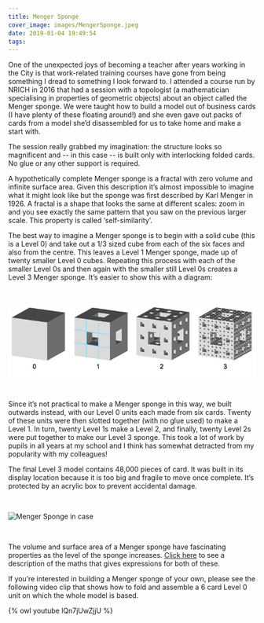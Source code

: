 ```yaml
---
title: Menger Sponge
cover_image: images/MengerSponge.jpeg
date: 2019-01-04 19:49:54
tags:
---
```

One of the unexpected joys of becoming a teacher after years working in the City is that work-related training courses have gone from being something I dread to something I look forward to.  I attended a course run by NRICH in 2016 that had a session with a topologist (a mathematician specialising in properties of geometric objects) about an object called the Menger sponge.  We were taught how to build a model out of business cards (I have plenty of these floating around!) and she even gave out packs of cards from a model she’d disassembled for us to take home and make a start with.

The session really grabbed my imagination: the structure looks so magnificent and -- in this case -- is built only with interlocking folded cards.  No glue or any other support is required.

A hypothetically complete Menger sponge is a fractal with zero volume and infinite surface area.  Given this description it’s almost impossible to imagine what it might look like but the sponge was first described by Karl Menger in 1926.  A fractal is a shape that looks the same at different scales: zoom in and you see exactly the same pattern that you saw on the previous larger scale.  This property is called ‘self-similarity’.

The best way to imagine a Menger sponge is to begin with a solid cube (this is a Level 0) and take out a 1/3 sized cube from each of the six faces and also from the centre.  This leaves a Level 1 Menger sponge, made up of twenty smaller Level 0 cubes.  Repeating this process with each of the smaller Level 0s and then again with the smaller still Level 0s creates a Level 3 Menger sponge.  It’s easier to show this with a diagram:

<br>

![Menger Sponge Diagram](/images/menger_0123_diagram.jpeg)

<br>

Since it’s not practical to make a Menger sponge in this way, we built outwards instead, with our Level 0 units each made from six cards.  Twenty of these units were then slotted together (with no glue used) to make a Level 1.  In turn, twenty Level 1s make a Level 2, and finally, twenty Level 2s were put together to make our Level 3 sponge.  This took a lot of work by pupils in all years at my school and I think has somewhat detracted from my popularity with my colleagues!

The final Level 3 model contains 48,000 pieces of card.  It was built in its display location because it is too big and fragile to move once complete.  It’s protected by an acrylic box to prevent accidental damage.

<br>

<img src="/images/menger_2.jpeg" alt="Menger Sponge in case"
	title="Menger Sponge in case" width="750" height="550" />

<br>

<p>The volume and surface area of a Menger sponge have fascinating properties as the level of the sponge increases.  <a href="https://sites.google.com/view/surface-area-of-menger-sponge/home">Click here</a> to see a description of the maths that gives expressions for both of these. </p>


If you’re interested in building a Menger sponge of your own, please see the following video clip that shows how to fold and assemble a 6 card Level 0 unit on which the whole model is based.

{% owl youtube lQn7jUwZjjU %}

